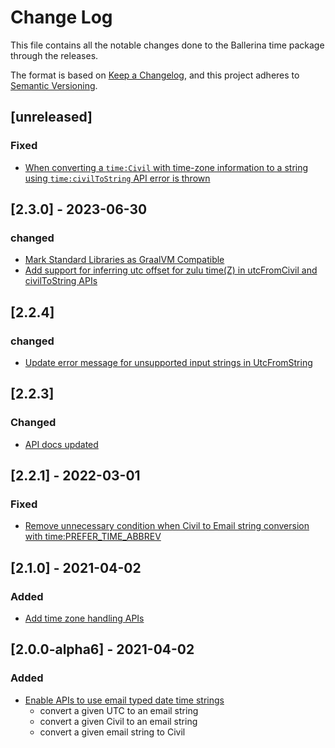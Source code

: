 # Change Log
This file contains all the notable changes done to the Ballerina time package through the releases.

The format is based on [Keep a Changelog](https://keepachangelog.com/en/1.0.0/),
and this project adheres to [Semantic Versioning](https://semver.org/spec/v2.0.0.html).

## [unreleased]

### Fixed
- [When converting a `time:Civil` with time-zone information to a string using `time:civilToString` API error is thrown](https://github.com/ballerina-platform/ballerina-library/issues/6986)

## [2.3.0] - 2023-06-30
### changed
- [Mark Standard Libraries as GraalVM Compatible](https://github.com/ballerina-platform/ballerina-standard-library/issues/4568)
- [Add support for inferring utc offset for zulu time(Z) in utcFromCivil and civilToString APIs](https://github.com/ballerina-platform/module-ballerina-time/pull/459) 

## [2.2.4]
### changed
- [Update error message for unsupported input strings in UtcFromString](https://github.com/ballerina-platform/ballerina-standard-library/issues/3808) 

## [2.2.3]
### Changed
- [API docs updated](https://github.com/ballerina-platform/ballerina-standard-library/issues/3463)

## [2.2.1] - 2022-03-01
### Fixed
- [Remove unnecessary condition when Civil to Email string conversion with time:PREFER_TIME_ABBREV](https://github.com/ballerina-platform/ballerina-standard-library/issues/2626)

## [2.1.0] - 2021-04-02 
### Added 
- [Add time zone handling APIs](https://github.com/ballerina-platform/ballerina-standard-library/issues/1059)

## [2.0.0-alpha6] - 2021-04-02
### Added
- [Enable APIs to use email typed date time strings](https://github.com/ballerina-platform/ballerina-standard-library/issues/1117)
    - convert a given UTC to an email string
    - convert a given Civil to an email string
    - convert a given email string to Civil
